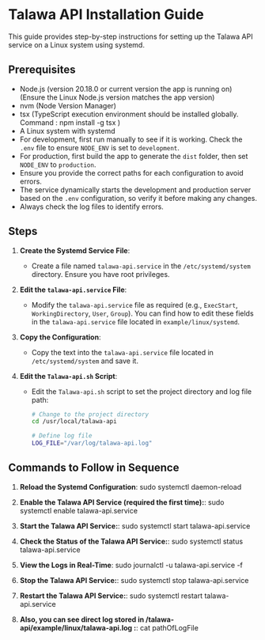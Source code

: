 # Talawa API Installation Guide

This guide provides step-by-step instructions for setting up the Talawa API service on a Linux system using systemd.

## Prerequisites

- Node.js (version 20.18.0 or current version the app is running on) (Ensure the Linux Node.js version matches the app version)
- nvm (Node Version Manager)
- tsx (TypeScript execution environment should be installed globally. Command : npm install -g tsx )
- A Linux system with systemd
- For development, first run manually to see if it is working. Check the `.env` file to ensure `NODE_ENV` is set to `development`.
- For production, first build the app to generate the `dist` folder, then set `NODE_ENV` to `production`.
- Ensure you provide the correct paths for each configuration to avoid errors.
- The service dynamically starts the development and production server based on the `.env` configuration, so verify it before making any changes.
- Always check the log files to identify errors.

## Steps

1. **Create the Systemd Service File**:
   - Create a file named `talawa-api.service` in the `/etc/systemd/system` directory. Ensure you have root privileges.

2. **Edit the `talawa-api.service` File**:
   - Modify the `talawa-api.service` file as required (e.g., `ExecStart`, `WorkingDirectory`, `User`, `Group`). You can find how to edit these fields in the `talawa-api.service` file located in `example/linux/systemd`.

3. **Copy the Configuration**:
   - Copy the text into the `talawa-api.service` file located in `/etc/systemd/system` and save it.

4. **Edit the `Talawa-api.sh` Script**:
   - Edit the `Talawa-api.sh` script to set the project directory and log file path:
   
     ```bash
     # Change to the project directory
     cd /usr/local/talawa-api

     # Define log file
     LOG_FILE="/var/log/talawa-api.log"
     ```

## Commands to Follow in Sequence

1. **Reload the Systemd Configuration**:
   sudo systemctl daemon-reload

2. **Enable the Talawa API Service (required the first time):**:
   sudo systemctl enable talawa-api.service

3. **Start the Talawa API Service:**:
   sudo systemctl start talawa-api.service

4. **Check the Status of the Talawa API Service:**:
   sudo systemctl status talawa-api.service

5. **View the Logs in Real-Time**:
   sudo journalctl -u talawa-api.service -f

6. **Stop the Talawa API Service:**:
   sudo systemctl stop talawa-api.service

7. **Restart the Talawa API Service:**:
   sudo systemctl restart talawa-api.service

8. **Also, you can see direct log stored in /talawa-api/example/linux/talawa-api.log :**:
    cat pathOfLogFile


    